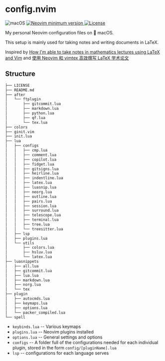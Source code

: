 # config.nvim

<p>
    <a>
        <img alt="macOS" src="https://img.shields.io/badge/macOS-%23.svg?style=flat-square&logo=apple&color=000000&logoColor=white" />
    </a>
    <a href="https://github.com/neovim/neovim/releases/tag/nightly">
        <img src="https://img.shields.io/badge/Neovim-0.7-blueviolet.svg?style=flat-square&logo=Neovim&logoColor=green" alt="Neovim minimum version"/>
    </a>
    <a href="https://github.com/jdhao/nvim-config/blob/master/LICENSE">
        <img src="https://img.shields.io/github/license/mathjiajia/config.nvim?style=flat-square&logo=GNU&label=License" alt="License"/>
    </a>
</p>

My personal Neovim configuration files on &#63743; macOS.

This setup is mainly used for taking notes and writing documents in LaTeX.

Inspired by [How I'm able to take notes in mathematics lectures using LaTeX and Vim](https://castel.dev/post/lecture-notes-1/)
and [使用 Neovim 和 vimtex 高效撰写 LaTeX 学术论文](https://sspai.com/post/64080)

## Structure

```txt
├── LICENSE
├── README.md
├── after
│   └── ftplugin
│       ├── gitcommit.lua
│       ├── markdown.lua
│       ├── python.lua
│       ├── qf.lua
│       └── tex.lua
├── colors
├── ginit.vim
├── init.lua
├── lua
│   ├── configs
│   │   ├── cmp.lua
│   │   ├── comment.lua
│   │   ├── copilot.lua
│   │   ├── fidget.lua
│   │   ├── gitsigns.lua
│   │   ├── heirline.lua
│   │   ├── indentline.lua
│   │   ├── latex.lua
│   │   ├── luasnip.lua
│   │   ├── neorg.lua
│   │   ├── outline.lua
│   │   ├── pairs.lua
│   │   ├── session.lua
│   │   ├── surround.lua
│   │   ├── telescope.lua
│   │   ├── terminal.lua
│   │   ├── tree.lua
│   │   └── treesitter.lua
│   ├── lsp
│   ├── plugins.lua
│   └── utils
│       ├── colors.lua
│       ├── hsluv.lua
│       └── latex.lua
├── luasnippets
│   ├── all.lua
│   ├── gitcommit.lua
│   ├── lua.lua
│   ├── markdown.lua
│   ├── norg.lua
│   └── tex
├── plugin
│   ├── autocmds.lua
│   ├── keymaps.lua
│   ├── options.lua
│   └── packer_compiled.lua
└── spell
```

- `keybinds.lua` -- Various keymaps
- `plugins.lua` -- Neovim plugins installed
- `options.lua` -- General settings and options
- `configs` -- A folder full of the configurations needed for each individual plugin,
  stored in the form `config/[pluginName].lua`
- `lsp` -- configurations for each language serves
